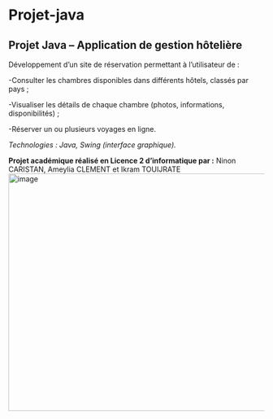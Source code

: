# Projet-java
## Projet Java – Application de gestion hôtelière
Développement d’un site de réservation permettant à l’utilisateur de :

-Consulter les chambres disponibles dans différents hôtels, classés par pays ;

-Visualiser les détails de chaque chambre (photos, informations, disponibilités) ;

-Réserver un ou plusieurs voyages en ligne.

_Technologies : Java, Swing (interface graphique)._

**Projet académique réalisé en Licence 2 d’informatique par :** Ninon CARISTAN, Ameylia CLEMENT et Ikram TOUIJRATE
<img width="942" height="467" alt="image" src="https://github.com/user-attachments/assets/6da38d80-7cbb-4d94-8d34-848af7d60142" />
